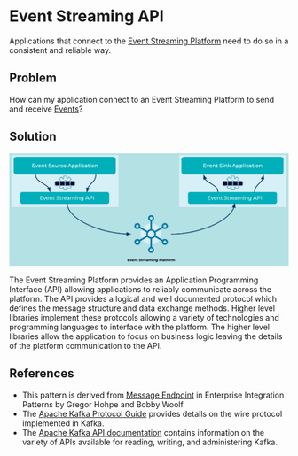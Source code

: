 # Event Streaming API
Applications that connect to the [Event Streaming Platform](../event-stream/event-streaming-platform.md) need to do so in a consistent and reliable way. 

## Problem
How can my application connect to an Event Streaming Platform to send and receive [Events](../event/event.md)?

## Solution
![event-streaming-api](../img/event-streaming-api.png)

The Event Streaming Platform provides an Application Programming Interface (API) allowing applications to reliably communicate across the platform. The API provides a logical and well documented protocol which defines the message structure and data exchange methods. Higher level libraries implement these protocols allowing a variety of technologies and programming languages to interface with the platform. The higher level libraries allow the application to focus on business logic leaving the details of the platform communication to the API.

## References
* This pattern is derived from [Message Endpoint](https://www.enterpriseintegrationpatterns.com/patterns/messaging/MessageEndpoint.html) in Enterprise Integration Patterns by Gregor Hohpe and Bobby Woolf
* The [Apache Kafka Protocol Guide](https://kafka.apache.org/protocol.html) provides details on the wire protocol implemented in Kafka.
* The [Apache Kafka API documentation](https://kafka.apache.org/documentation/#api) contains information on the variety of APIs available for reading, writing, and administering Kafka.
